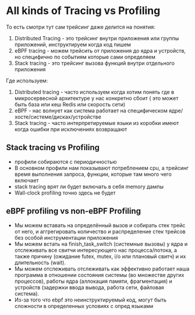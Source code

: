 # All kinds of Tracing vs Profiling
То есть смотри тут сам трейсинг даже делится на понятия:
1) Distributed Tracing - это трейсинг внутри приложения или группы приложений, инструктируем когда код пишем
2) eBPF tracing - можем трейсить от  приложения до ядра и устройств, но специфично по событиям которые сами определяем
3) Stack tracing - это трейсинг вызова функций внутри отдельного приложения

Где используем:
1) Distributed tracing - часто используем когда хотим понять где в микросервесной архитектуре у нас конкретно сбоит ( это может быть база или кеш Redis или скорость сети)
2) eBPF - нас волнует как система работает на специфическом ядре/хосте/системе/дисках/устройстве
3) Stack tracing - часто интерпретируемые языки из коробки имеют когда ошибки при исключениях возвращают

## Stack tracing vs Profiling
 - профили собираются с периодичностью
 - В основном профили нам показывают потреблением cpu, а трейсинг время выполнения запроса, функции, которые там много чего включает
 - stack tracing врят ли будет включать в себя memory дампы
 - Wall-clock profiling точно здесь не будет

## eBPF profiling vs non-eBPF Profiling
- Мы можем вставать на определённый вызов и собирать стек трейс от него, и аггрегировать количество и распределение стек трейсов без особой инструментации приложения
- Мы можем встать на finish_task_switch (системные вызовы) у ядра и отслеживать все свитчи интересующего нас процесса/потока, а также причину (ожидание futex, mutex, i/o или плановый свитч) и их длительность (wait).
- Мы можем отслеживать отслеживать как эффективно работает наша программа в отношении состояния системы (во множестве других процессов), работы ядра (аллокация памяти, фрагментация) и устройств (задержки ввода вывода, работа сети, файловая система).
- Из-за того что ebpf это неинструктируемый код, могут быть сложности в определенных условиях с опред языками
